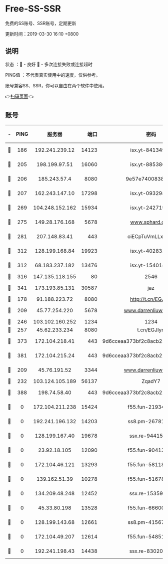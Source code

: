 # Free-SS-SSR

免费的SS账号、SSR账号，定期更新

更新时间：2019-03-30 16:10 +0800

## 说明

状态     ：🙂 - 良好 🙁 - 多次连接失败或连接超时

PING值   ：不代表真实使用中的速度，仅供参考。

账号兼容SS、SSR，你可以自由在两个软件中使用。

👉[扫码页面](https://liesauer.github.io/Free-SS-SSR/)👈

## 账号

|-|PING|服务器|端口|密码|加密方式|区域|
|:----:|:----:|:-----:|-----:|:----:|:----:|:----:|
|🙂|186|192.241.239.12|14123|isx.yt-84134989|aes-256-cfb|US|
|🙂|205|198.199.97.51|16060|isx.yt-88538698|aes-256-cfb|US|
|🙂|206|185.243.57.4|8080|9e57e7400838a01e|chacha20-ietf|US|
|🙂|207|162.243.147.10|17298|isx.yt-09329886|aes-256-cfb|US|
|🙂|269|104.248.152.162|15934|isx.yt-24271978|aes-256-cfb|SG|
|🙂|275|149.28.176.168|5678|www.sphard.com|aes-256-cfb|AU|
|🙂|281|207.148.83.41|443|oiECpTuVmLLxk4Ts|aes-256-cfb|AU|
|🙂|312|128.199.168.84|19923|isx.yt-40283150|aes-256-cfb|SG|
|🙂|312|68.183.237.182|13476|isx.yt-15401428|aes-256-cfb|SG|
|🙂|316|147.135.118.155|80|2546|chacha20|US|
|🙂|341|173.193.85.131|30587|jaz|aes-256-cfb|US|
|🙂|178|91.188.223.72|8080|http://t.cn/EGJIyrl|rc4-md5|RU|
|🙂|209|45.77.254.220|5678|www.darrenliuwei.com|aes-256-cfb|SG|
|🙂|246|103.102.160.252|1234|1234|rc4-md5|JP|
|🙂|257|45.62.233.234|8080|t.cn/EGJIyrl|rc4-md5|CA|
|🙂|373|172.104.218.41|443|9d6cceaa373bf2c8acb22e60b6a58be6|aes-256-cfb|US|
|🙂|381|172.104.215.24|443|9d6cceaa373bf2c8acb22e60b6a58be6|aes-256-cfb|US|
|🙁|209|45.76.191.52|3344|www.darrenliuwei.com|aes-256-cfb|JP|
|🙁|232|103.124.105.189|56137|ZqadY7|chacha20|US|
|🙁|388|198.74.58.40|443|9d6cceaa373bf2c8acb22e60b6a58be6|aes-256-cfb|US|
|🙁|0|172.104.211.238|15424|f55.fun-21934878|aes-256-cfb|US|
|🙁|0|192.241.196.132|14203|ss8.pm-26781562|aes-256-cfb|US|
|🙁|0|128.199.167.40|19678|ssx.re-94415415|aes-256-cfb|SG|
|🙁|0|23.92.18.105|12090|f55.fun-90413595|aes-256-cfb|US|
|🙁|0|172.104.46.121|13293|f55.fun-58118866|aes-256-cfb|SG|
|🙁|0|139.162.51.39|10278|f55.fun-51678330|aes-256-cfb|SG|
|🙁|0|134.209.48.248|12452|ssx.re-15359519|aes-256-cfb|US|
|🙁|0|45.33.80.198|13528|f55.fun-66600164|aes-256-cfb|US|
|🙁|0|128.199.143.68|12661|ss8.pm-41567124|aes-256-cfb|SG|
|🙁|0|172.104.49.207|12614|f55.fun-54851192|aes-256-cfb|SG|
|🙁|0|192.241.198.43|14438|ssx.re-83020606|aes-256-cfb|US|
